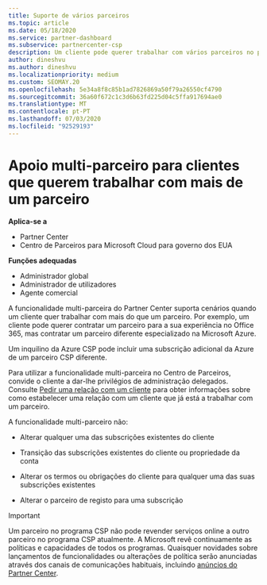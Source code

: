 ```yaml
---
title: Suporte de vários parceiros
ms.topic: article
ms.date: 05/18/2020
ms.service: partner-dashboard
ms.subservice: partnercenter-csp
description: Um cliente pode querer trabalhar com vários parceiros no programa Cloud Solution Provider especializado em diferentes serviços.
author: dineshvu
ms.author: dineshvu
ms.localizationpriority: medium
ms.custom: SEOMAY.20
ms.openlocfilehash: 5e34a8f8c85b1ad7826869a50f79a26550cf4790
ms.sourcegitcommit: 36a60f672c1c3d6b63fd225d04c5ffa917694ae0
ms.translationtype: MT
ms.contentlocale: pt-PT
ms.lasthandoff: 07/03/2020
ms.locfileid: "92529193"
---
```

# <a name="multi-partner-support-for-customers-who-want-to-work-with-more-than-one-partner"></a>Apoio multi-parceiro para clientes que querem trabalhar com mais de um parceiro

**Aplica-se a**

-  Partner Center
-  Centro de Parceiros para Microsoft Cloud para governo dos EUA

**Funções adequadas**
-   Administrador global
-   Administrador de utilizadores
-   Agente comercial

A funcionalidade multi-parceira do Partner Center suporta cenários quando um cliente quer trabalhar com mais do que um parceiro. Por exemplo, um cliente pode querer contratar um parceiro para a sua experiência no Office 365, mas contratar um parceiro diferente especializado na Microsoft Azure. 

Um inquilino da Azure CSP pode incluir uma subscrição adicional da Azure de um parceiro CSP diferente.

Para utilizar a funcionalidade multi-parceira no Centro de Parceiros, convide o cliente a dar-lhe privilégios de administração delegados. Consulte [Pedir uma relação com um cliente](request-a-relationship-with-a-customer.md) para obter informações sobre como estabelecer uma relação com um cliente que já está a trabalhar com um parceiro.

A funcionalidade multi-parceiro não:

- Alterar qualquer uma das subscrições existentes do cliente

- Transição das subscrições existentes do cliente ou propriedade da conta

- Alterar os termos ou obrigações do cliente para qualquer uma das suas subscrições existentes

- Alterar o parceiro de registo para uma subscrição

> [!IMPORTANT]  
> Um parceiro no programa CSP não pode revender serviços online a outro parceiro no programa CSP atualmente. A Microsoft revê continuamente as políticas e capacidades de todos os programas. Quaisquer novidades sobre lançamentos de funcionalidades ou alterações de política serão anunciadas através dos canais de comunicações habituais, incluindo [anúncios do Partner Center](announcements/index.md).






